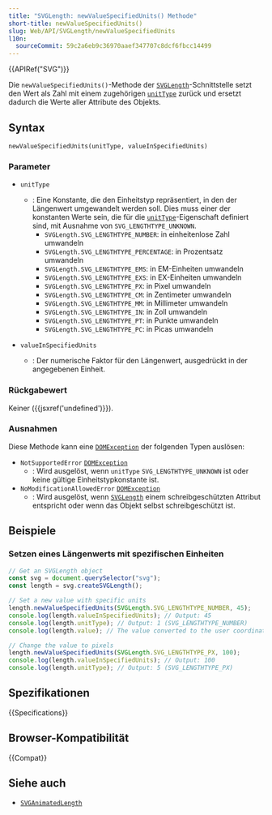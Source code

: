 ```yaml
---
title: "SVGLength: newValueSpecifiedUnits() Methode"
short-title: newValueSpecifiedUnits()
slug: Web/API/SVGLength/newValueSpecifiedUnits
l10n:
  sourceCommit: 59c2a6eb9c36970aaef347707c8dcf6fbcc14499
---
```


{{APIRef("SVG")}}

Die `newValueSpecifiedUnits()`-Methode der [`SVGLength`](/de/docs/Web/API/SVGLength)-Schnittstelle setzt den Wert als Zahl mit einem zugehörigen [`unitType`](/de/docs/Web/API/SVGLength/unitType) zurück und ersetzt dadurch die Werte aller Attribute des Objekts.

## Syntax

```js-nolint
newValueSpecifiedUnits(unitType, valueInSpecifiedUnits)
```

### Parameter

- `unitType`

  - : Eine Konstante, die den Einheitstyp repräsentiert, in den der Längenwert umgewandelt werden soll. Dies muss einer der konstanten Werte sein, die für die [`unitType`](/de/docs/Web/API/SVGLength/unitType)-Eigenschaft definiert sind, mit Ausnahme von `SVG_LENGTHTYPE_UNKNOWN`.
    - `SVGLength.SVG_LENGTHTYPE_NUMBER`: in einheitenlose Zahl umwandeln
    - `SVGLength.SVG_LENGTHTYPE_PERCENTAGE`: in Prozentsatz umwandeln
    - `SVGLength.SVG_LENGTHTYPE_EMS`: in EM-Einheiten umwandeln
    - `SVGLength.SVG_LENGTHTYPE_EXS`: in EX-Einheiten umwandeln
    - `SVGLength.SVG_LENGTHTYPE_PX`: in Pixel umwandeln
    - `SVGLength.SVG_LENGTHTYPE_CM`: in Zentimeter umwandeln
    - `SVGLength.SVG_LENGTHTYPE_MM`: in Millimeter umwandeln
    - `SVGLength.SVG_LENGTHTYPE_IN`: in Zoll umwandeln
    - `SVGLength.SVG_LENGTHTYPE_PT`: in Punkte umwandeln
    - `SVGLength.SVG_LENGTHTYPE_PC`: in Picas umwandeln

- `valueInSpecifiedUnits`
  - : Der numerische Faktor für den Längenwert, ausgedrückt in der angegebenen Einheit.

### Rückgabewert

Keiner ({{jsxref('undefined')}}).

### Ausnahmen

Diese Methode kann eine [`DOMException`](/de/docs/Web/API/DOMException) der folgenden Typen auslösen:

- `NotSupportedError` [`DOMException`](/de/docs/Web/API/DOMException)
  - : Wird ausgelöst, wenn `unitType` `SVG_LENGTHTYPE_UNKNOWN` ist oder keine gültige Einheitstypkonstante ist.
- `NoModificationAllowedError` [`DOMException`](/de/docs/Web/API/DOMException)
  - : Wird ausgelöst, wenn [`SVGLength`](/de/docs/Web/API/SVGLength) einem schreibgeschützten Attribut entspricht oder wenn das Objekt selbst schreibgeschützt ist.

## Beispiele

### Setzen eines Längenwerts mit spezifischen Einheiten

```js
// Get an SVGLength object
const svg = document.querySelector("svg");
const length = svg.createSVGLength();

// Set a new value with specific units
length.newValueSpecifiedUnits(SVGLength.SVG_LENGTHTYPE_NUMBER, 45);
console.log(length.valueInSpecifiedUnits); // Output: 45
console.log(length.unitType); // Output: 1 (SVG_LENGTHTYPE_NUMBER)
console.log(length.value); // The value converted to the user coordinate system

// Change the value to pixels
length.newValueSpecifiedUnits(SVGLength.SVG_LENGTHTYPE_PX, 100);
console.log(length.valueInSpecifiedUnits); // Output: 100
console.log(length.unitType); // Output: 5 (SVG_LENGTHTYPE_PX)
```

## Spezifikationen

{{Specifications}}

## Browser-Kompatibilität

{{Compat}}

## Siehe auch

- [`SVGAnimatedLength`](/de/docs/Web/API/SVGAnimatedLength)

